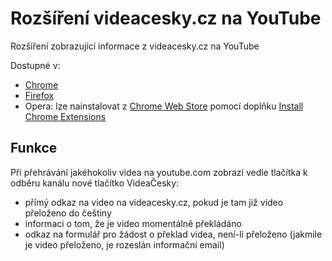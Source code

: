# Rozšíření videacesky.cz na YouTube
Rozšíření zobrazující informace z videacesky.cz na YouTube

Dostupné v:
- [Chrome](https://chrome.google.com/webstore/detail/videa%C4%8Deskycz-na-youtube/djceobdmmfoojekcofckiahfkkdjjgfb)
- [Firefox](https://addons.mozilla.org/cs/firefox/addon/videacesky-youtube/)
- Opera: lze nainstalovat z [Chrome Web Store](https://chrome.google.com/webstore/detail/videa%C4%8Deskycz-na-youtube/djceobdmmfoojekcofckiahfkkdjjgfb) pomocí doplňku [Install Chrome Extensions](https://addons.opera.com/cs/extensions/details/download-chrome-extension-9/)

## Funkce
Při přehrávání jakéhokoliv videa na youtube.com zobrazí vedle tlačítka k odběru kanálu nové tlačítko VideaČesky:
- přímý odkaz na video na videacesky.cz, pokud je tam již video přeloženo do češtiny
- informaci o tom, že je video momentálně překládáno
- odkaz na formulář pro žádost o překlad videa, není-li přeloženo (jakmile je video přeloženo, je rozeslán informační email)
